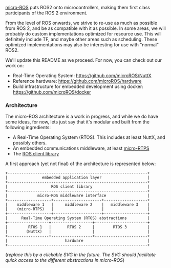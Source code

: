 [micro-ROS](https://cordis.europa.eu/project/rcn/213167_en.html) puts ROS2 onto microcontrollers, making them first class participants of the ROS 2 environment.

From the level of ROS onwards, we strive to re-use as much as possible from ROS 2, and be as compatible with it as possible. In some areas, we will probably do custom implementations optimized for resource use. This will definitely include TF, and maybe other areas such as scheduling. These optimized implementations may also be interesting for use with "normal" ROS2.

We'll update this README as we proceed. For now, you can check out our work on:
 - Real-Time Operating System: https://github.com/microROS/NuttX
 - Reference hardware: https://github.com/microROS/hardware
 - Build infrastructure for embedded development using docker: https://github.com/microROS/docker

### Architecture
The micro-ROS architecture is a work in progress, and while we do have some ideas, for now, lets just say that it's modular and built from the following ingredients:

 - A Real-Time Operating System (RTOS). This includes at least NuttX, and possibly others.
 - An embedded communications middleware, at least [micro-RTPS](https://github.com/eProsima/micro-RTPS)
 - The [ROS client library](http://github.com/microROS/rcl)

A first approach (yet not final) of the architecture is represented below:

```
+-------------------------------------------------------------+
|               embedded application layer                    |
+-------------------------------------------------------------+
|                   ROS client library                        |
+-------------------------------------------------------------+
|             micro-ROS middleware interface                  |
+-------------------+---------------------+-------------------+
|    middleware 1   |     middleware 2    |   middleware 3    |
|    (micro-RTPS)   |                     |                   |
+-------------------+---------------------+-------------------+
|      Real-Time Operating System (RTOS) abstractions         |
+------------------+------------------+-----------------------+
|         RTOS 1   |       RTOS 2     |        RTOS 3         |
|        (NuttX)   |                  |                       |
+------------------+------------------+-----------------------+
|                         hardware                            |
+-------------------------------------------------------------+
```
(*replace this by a clickable SVG in the future. The SVG should facilitate quick access to the different abstractions in micro-ROS*)
